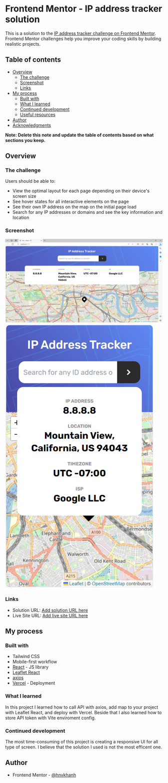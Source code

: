 # Frontend Mentor - IP address tracker solution

This is a solution to the [IP address tracker challenge on Frontend Mentor](https://www.frontendmentor.io/challenges/ip-address-tracker-I8-0yYAH0). Frontend Mentor challenges help you improve your coding skills by building realistic projects. 

## Table of contents

- [Overview](#overview)
  - [The challenge](#the-challenge)
  - [Screenshot](#screenshot)
  - [Links](#links)
- [My process](#my-process)
  - [Built with](#built-with)
  - [What I learned](#what-i-learned)
  - [Continued development](#continued-development)
  - [Useful resources](#useful-resources)
- [Author](#author)
- [Acknowledgments](#acknowledgments)

**Note: Delete this note and update the table of contents based on what sections you keep.**

## Overview

### The challenge

Users should be able to:

- View the optimal layout for each page depending on their device's screen size
- See hover states for all interactive elements on the page
- See their own IP address on the map on the initial page load
- Search for any IP addresses or domains and see the key information and location

### Screenshot

![](./images/screenshots/screenshot-desktop.png)
![](./images/screenshots/screenshot-mobile.png)


### Links

- Solution URL: [Add solution URL here](https://your-solution-url.com)
- Live Site URL: [Add live site URL here](https://your-live-site-url.com)

## My process

### Built with

- Tailwind CSS
- Mobile-first workflow
- [React](https://reactjs.org/) - JS library
- [Leaflet React](https://react-leaflet.js.org/)
- [axios](https://axios-http.com/)
- [Vercel](https://vercel.com/) - Deployment

### What I learned

In this project I learned how to call API with axios, add map to your project with Leaflet React, and deploy with Vercel.
Beside that I also learned how to store API token with Vite enviroment config.

### Continued development

The most time-consuming of this project is creating a responsive UI for all type of screen. I believe that the solution I used is not the most efficent one.

## Author

- Frontend Mentor - [@hnvkhanh](https://www.frontendmentor.io/profile/hnvkhanh)

